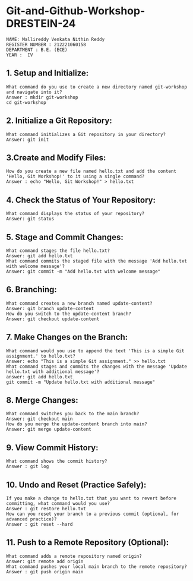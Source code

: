 # Git-and-Github-Workshop-DRESTEIN-24
```
NAME: Mallireddy Venkata Nithin Reddy 
REGISTER NUMBER : 212221060158 
DEPARTMENT : B.E. (ECE) 
YEAR :  IV
```
## 1. Setup and Initialize:
```
What command do you use to create a new directory named git-workshop and navigate into it?
Answer : mkdir git-workshop
cd git-workshop
```
## 2. Initialize a Git Repository:
```
What command initializes a Git repository in your directory?
Answer: git init
```
## 3.Create and Modify Files:
```
How do you create a new file named hello.txt and add the content 'Hello, Git Workshop!' to it using a single command?
Answer : echo "Hello, Git Workshop!" > hello.txt
```
## 4. Check the Status of Your Repository:
```
What command displays the status of your repository?
Answer: git status
```
## 5. Stage and Commit Changes:
```
What command stages the file hello.txt?
Answer: git add hello.txt
What command commits the staged file with the message 'Add hello.txt with welcome message'?
Answer: git commit -m "Add hello.txt with welcome message"
```
## 6. Branching:
```
What command creates a new branch named update-content?
Answer: git branch update-content
How do you switch to the update-content branch?
Answer: git checkout update-content
```
## 7. Make Changes on the Branch:
```
What command would you use to append the text 'This is a simple Git assignment.' to hello.txt?
Answer: echo "This is a simple Git assignment." >> hello.txt
What command stages and commits the changes with the message 'Update hello.txt with additional message'?
answer: git add hello.txt
git commit -m "Update hello.txt with additional message"
```
## 8. Merge Changes:
```
What command switches you back to the main branch?
Answer: git checkout main
How do you merge the update-content branch into main?
Answer: git merge update-content
```
## 9. View Commit History:
```
What command shows the commit history?
Answer : git log
```
## 10. Undo and Reset (Practice Safely):
```
If you make a change to hello.txt that you want to revert before committing, what command would you use?
Answer : git restore hello.txt
How can you reset your branch to a previous commit (optional, for advanced practice)?
Answer : git reset --hard
```
## 11. Push to a Remote Repository (Optional):
```
What command adds a remote repository named origin?
Answer: git remote add origin
What command pushes your local main branch to the remote repository?
Answer : git push origin main
```
